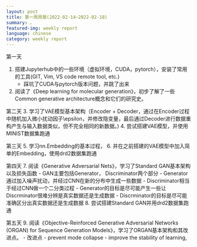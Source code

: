 ```yaml
---
layout: post
title: 第一周周报(2022-02-14~2022-02-18)
summary: 。
featured-img: weekly report
language: chinese 
category: weekly report
---
```

第一天
1. 搭建Jupyterhub中的一些环境（虚拟环境，CUDA，pytorch），安装了常用的工具(GIT, Vim, VS code remote tool, etc.)
    - 踩坑了CUDA与pytorch版本问题，并跳了出来
2. 阅读了《Deep learning for molecular generation》，初步了解了一些Common generative architecture概念和它们的研究史。

第二天
3. 学习了VAE模型基本架构（Encoder + Decoder，通过在Encoder过程中随机加入微小扰动因子\epsilon，并修改隐变量，最后通过Decoder进行数据重构产生与输入数据类似，但不完全相同的新数据。)
4. 尝试搭建VAE模型，并使用MINIST数据集跑通

第三天
5. 学习nn.Embedding的基本过程，
6. 并在之前搭建的VAE模型中加入简单的Embedding，使用drd2数据集跑通

第四天
7. 阅读《Generative Adversarial Nets》，学习了Standard GAN基本架构以及损失函数
    - GAN主要包括Generator， Discriminator两个部分
    - Generator通过加入噪声扰动，并经过CNN在新的分布中生成一些数据
    - Discriminator相当于经过CNN做一个二分类过程
    - Generator的目标是尽可能产生一些让Discrminator很难分辨是真实数据还是生成数据
    - Discrminator的目标是尽可能准确区分出真实数据还是生成数据
8. 尝试搭建Standard GAN并用drd2数据集跑通

第五天
9. 阅读《Objective-Reinforced Generative Adversarial Networks (ORGAN) for Sequence Generation Models》，学习了ORGAN基本架构和其改进点。
    - 改进点
        - prevent mode collapse
        - improve the stability of learning,
